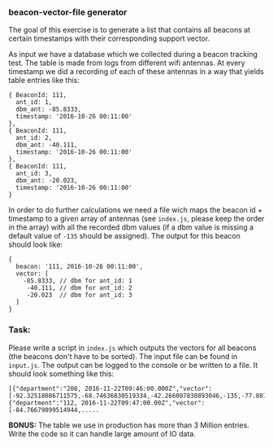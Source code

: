 ### beacon-vector-file generator

The goal of this exercise is to generate a list that contains all beacons at certain timestamps with their corresponding support vector.

As input we have a database which we collected during a beacon tracking test. The table is made from logs from different wifi antennas. At every timestamp we did a recording of each of these antennas in a way that yields table entries like this:

```
{ BeaconId: 111,
  ant_id: 1,
  dbm_ant: -85.8333,
  timestamp: '2016-10-26 00:11:00'
},
{ BeaconId: 111,
  ant_id: 2,
  dbm_ant: -40.111,
  timestamp: '2016-10-26 00:11:00'
},
{ BeaconId: 111,
  ant_id: 3,
  dbm_ant: -20.023,
  timestamp: '2016-10-26 00:11:00'
}
```
In order to do further calculations we need a file wich maps the beacon id + timestamp to a given array of antennas (see ``index.js``, please keep the order in the array) with all the recorded dbm values (if a dbm value is missing a default value of ``-135`` should be assigned). The output for this beacon should look like:
```
{
  beacon: '111, 2016-10-26 00:11:00',
  vector: [
    -85.8333, // dbm for ant_id: 1
     -40.111, // dbm for ant_id: 2
     -20.023  // dbm for ant_id: 3
  ]
}
```
### Task:
Please write a script in `index.js` which outputs the vectors for all beacons (the beacons don't have to be sorted). The input file can be found in ``input.js``. The output can be logged to the console or be written to a file. It should look something like this:
```
[{"department":"208, 2016-11-22T09:46:00.000Z","vector":[-92.32518086711575,-68.74636830519334,-42.266007838893046,-135,-77.80792406374334,-19.698948991976884]},{"department":"112, 2016-11-22T09:47:00.00Z","vector":[-84.76679099514944,.....
```

**BONUS:** The table we use in production has more than 3 Million entries. Write the code so it can handle large amount of IO data.

